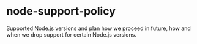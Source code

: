 # node-support-policy
Supported Node.js versions and plan how we proceed in future, how and when we drop support for certain Node.js versions.
